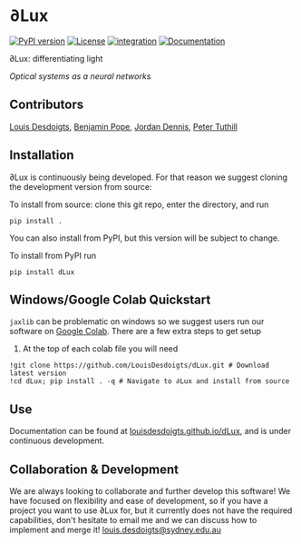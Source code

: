 # ∂Lux
[![PyPI version](https://badge.fury.io/py/dLux.svg)](https://badge.fury.io/py/dLux)
[![License](https://img.shields.io/badge/License-BSD%203--Clause-blue.svg)](https://opensource.org/licenses/BSD-3-Clause)
[![integration](https://github.com/LouisDesdoigts/dLux/actions/workflows/tests.yml/badge.svg)](https://github.com/LouisDesdoigts/dLux/actions/workflows/tests.yml)
[![Documentation](https://github.com/LouisDesdoigts/dLux/actions/workflows/documentation.yml/badge.svg)](https://louisdesdoigts.github.io/dLux/)

∂Lux: differentiating light 

_Optical systems as a neural networks_


## Contributors

[Louis Desdoigts](https://github.com/LouisDesdoigts), [Benjamin Pope](https://github.com/benjaminpope), [Jordan
Dennis](https://github.com/Jordan-Dennis), [Peter Tuthill](https://github.com/petertuthill)


## Installation

∂Lux is continuously being developed. For that reason we suggest cloning the development version from source:

To install from source: clone this git repo, enter the directory, and run

```
pip install .
```
You can also install from PyPI, but this version will be subject to change.

To install from PyPI run

```
pip install dLux
```


## Windows/Google Colab Quickstart
`jaxlib` can be problematic on windows so we suggest users run our software on [Google Colab](https://research.google.com/colaboratory/).
There are a few extra steps to get setup
1. At the top of each colab file you will need 
``` 
!git clone https://github.com/LouisDesdoigts/dLux.git # Download latest version
!cd dLux; pip install . -q # Navigate to ∂Lux and install from source
``` 


## Use

Documentation can be found at [louisdesdoigts.github.io/dLux](https://louisdesdoigts.github.io/dLux/), and is under continuous development.


## Collaboration & Development

We are always looking to collaborate and further develop this software! We have focused on flexibility and ease of development, so if you have a project you want to use ∂Lux for, but it currently does not have the required capabilities, don't hesitate to email me and we can discuss how to implement and merge it! louis.desdoigts@sydney.edu.au
